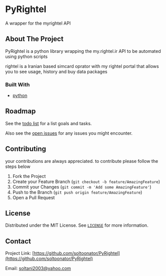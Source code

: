 # PyRightel
A wrapper for the myrightel API



## About The Project
PyRightel is a python library wrapping the my.rightel.ir API to be automated using python scripts

rightel is a Iranian based simcard oprator with my rightel portal that allows you to see usage, history and buy data packages


### Built With
- [python](https://www.python.org)


## Roadmap
See the [todo list](https://github.com/soltoonator/PyRightel/blob/main/TODO.md) for a list goals and tasks.

Also see the [open issues](https://github.com/soltoonator/PyRightel/issues) for any issues you might encounter.


## Contributing
your contributions are always appreciated. to contribute please follow the steps below

1. Fork the Project
2. Create your Feature Branch (`git checkout -b feature/AmazingFeature`)
3. Commit your Changes (`git commit -m 'Add some AmazingFeature'`)
4. Push to the Branch (`git push origin feature/AmazingFeature`)
5. Open a Pull Request


## License
Distributed under the MIT License. See [`LICENSE`](LICENSE) for more information.

## Contact
Project Link: [https://github.com/soltoonator/PyRightel](https://github.com/soltoonator/PyRightel)

Email: [soltani2003@yahoo.com](mailto:soltani2003@yahoo.com)
